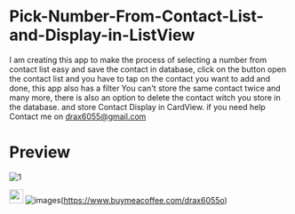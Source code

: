 # Pick-Number-From-Contact-List-and-Display-in-ListView
 I am creating this app to make the process of selecting a number from contact list easy and save the contact in database,       click on the button open the contact list and you have to tap on the contact you want to add and done, this app also has a filter       You can't store the same contact twice and many more, there is also an option to delete the contact witch you store in the database.     and store Contact Display in CardView.     if you need help Contact me on drax6055@gmail.com

# Preview
![1](https://user-images.githubusercontent.com/106312778/183846813-13296b91-1260-43dd-a745-17b36232d532.png)

[<img src="https://s18955.pcdn.co/wp-content/uploads/2018/02/github.png" width="25"/>](https://www.buymeacoffee.com/drax6055o)
![images](https://user-images.githubusercontent.com/106312778/184493481-493e865a-c1ab-4da5-b0c0-05f3e59bf15c.png)(https://www.buymeacoffee.com/drax6055o)
